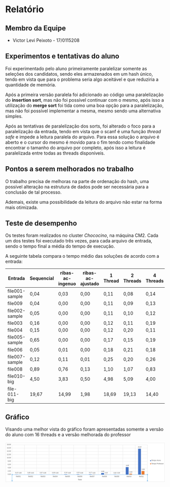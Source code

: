 # Relatório

## Membro da Equipe

  * Victor Levi Peixoto - 17/0115208

## Experimentos e tentativas do aluno

Foi experimentado pelo aluno primeiramente paralelizar somente as seleções dos candidatos, sendo eles armazenados em um hash único, tendo em vista que para o problema seria algo aceitável e que reduziria a quantidade de memória.

Após a primeira versão paralela foi adicionado ao código uma paralelização do **insertion sort**, mas não foi possível continuar com o mesmo, após isso a utilização do  **merge sort** foi tida como uma boa opção para a paralelização, mas não foi possível implementar a mesma, mesmo sendo uma alternativa simples.

Após as tentativas de paralelização dos sorts, foi alterado o foco para a paralelização da entrada, tendo em vista que o scanf é uma função *thread safe* e impede a leitura paralela do arquivo. Para essa solução o arquivo é aberto e o cursor do mesmo é movido para o fim tendo como finalidade encontrar o tamanho do arquivo por completo, após isso a leitura é paralelizada entre todas as threads disponíveis.

## Pontos a serem melhorados no trabalho

O trabalho precisa de melhoras na parte de ordenação do hash, uma possível alteração na estrutura de dados pode ser necessária para a conclusão de tal processo.

Ademais, existe uma possibilidade da leitura do arquivo não estar na forma mais otimizada.


## Teste de desempenho

Os testes foram realizados no cluster *Chococino*, na máquina CM2. Cada um dos testes foi executado três vezes, para cada arquivo de entrada, sendo o tempo final a média do tempo de execução.

A seguinte tabela compara o tempo médio das soluções de acordo com a entrada:

| Entrada        | Sequencial | ribas-ac-ingenuo | ribas-ac-ajustado | 1 Thread | 2 Threads | 4 Threads | 8 Threads | 12 Threads | 16 Threads |
| -------------- | ---------- | ---------------- | ----------------- | -------- | --------- | --------- | --------- | ---------- | ---------- |
| file001-sample | 0,04       | 0,03             | 0,00              | 0,11     | 0,08      | 0,14      | 0,06      | 0,06       | 0,06       |
| file009        | 0,04       | 0,00             | 0,00              | 0,11     | 0,09      | 0,13      | 0,07      | 0,06       | 0,07       |
| file002-sample | 0,05       | 0,00             | 0,00              | 0,11     | 0,10      | 0,12      | 0,06      | 0,06       | 0,06       |
| file003        | 0,16       | 0,00             | 0,00              | 0,12     | 0,11      | 0,19      | 0,07      | 0,08       | 0,08       |
| file004        | 0,15       | 0,00             | 0,00              | 0,12     | 0,20      | 0,11      | 0,07      | 0,07       | 0,08       |
| file005-sample | 0,65       | 0,00             | 0,00              | 0,17     | 0,15      | 0,19      | 0,12      | 0,15       | 0,13       |
| file006        | 0,05       | 0,01             | 0,00              | 0,18     | 0,21      | 0,18      | 0,11      | 0,25       | 0,13       |
| file007-sample | 0,12       | 0,11             | 0,01              | 0,25     | 0,20      | 0,26      | 0,17      | 0,23       | 0,16       |
| file008        | 0,89       | 0,76             | 0,13              | 1,10     | 1,07      | 0,83      | 0,76      | 0,74       | 0,83       |
| file010-big    | 4,50       | 3,83             | 0,50              | 4,98     | 5,09      | 4,00      | 3,58      | 3,38       | 3,32       |
| file-011-big   | 19,67      | 14,99            | 1,98              | 18,69    | 19,13     | 14,40     | 13,20     | 12,67      | 12,26      |


## Gráfico

Visando uma melhor vista do gráfico foram apresentadas somente a versão do aluno com 16 threads e a versão melhorada do professor

![grafico](./img/Grafico.png)
